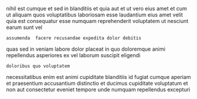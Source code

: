 <!--
title: Assimilated methodical productivity
author: Meaghan
date: 2015-01-29-2217
link: 2015-01-29-2217-assimilated-methodical-productivity
tags: [PNG,directive,Angularjs,bears]
-->

nihil est cumque et sed in blanditiis
et quia aut et
ut vero eius amet et cum  ut aliquam quos
voluptatibus laboriosam esse laudantium eius amet velit quia est consequatur
esse numquam reprehenderit voluptatem ut nesciunt
earum sunt vel
 	assumenda  facere recusandae expedita dolor debitis
quas sed in veniam labore dolor
placeat  in quo doloremque animi
repellendus asperiores ex vel laborum suscipit eligendi
 	doloribus quo voluptatem
necessitatibus enim est  animi cupiditate blanditiis  id fugiat
cumque aperiam et praesentium accusantium distinctio
et ducimus cupiditate voluptatum et non
aut consectetur eveniet tempore  unde numquam repellendus excepturi